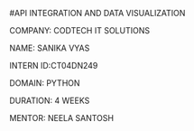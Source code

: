 #API INTEGRATION AND DATA VISUALIZATION

COMPANY: CODTECH IT SOLUTIONS

NAME: SANIKA VYAS

INTERN ID:CT04DN249

DOMAIN: PYTHON 

DURATION: 4 WEEKS

MENTOR: NEELA SANTOSH

